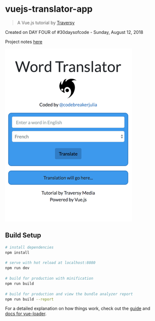 # vuejs-translator-app

> A Vue.js tutorial by [Traversy](https://www.youtube.com/watch?v=DBADrF0C2ls)

Created on DAY FOUR of #30daysofcode - Sunday, August 12, 2018

Project notes [here](https://docs.google.com/document/d/1EP-3C6rCT65YHE2yE_qDek_GhLgBj3dV7GTwEYQWPlg/edit?usp=sharing)

![demo](demo.gif)

## Build Setup

``` bash
# install dependencies
npm install

# serve with hot reload at localhost:8080
npm run dev

# build for production with minification
npm run build

# build for production and view the bundle analyzer report
npm run build --report
```

For a detailed explanation on how things work, check out the [guide](http://vuejs-templates.github.io/webpack/) and [docs for vue-loader](http://vuejs.github.io/vue-loader).
